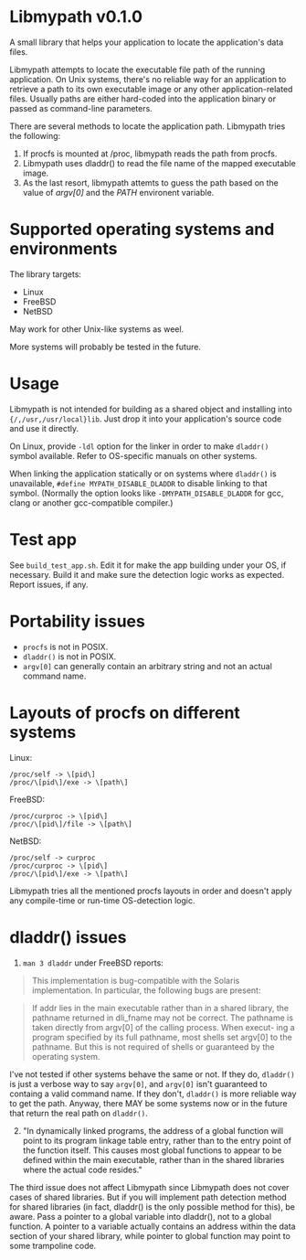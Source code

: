 # Libmypath v0.1.0

A small library that helps your application to locate the application's data files.

Libmypath attempts to locate the executable file path of the running application. On Unix systems, there's no reliable way for an application to retrieve a path to its own executable image or any other application-related files. Usually paths are either hard-coded into the application binary or passed as command-line parameters.

There are several methods to locate the application path. Libmypath tries the following:

1. If procfs is mounted at /proc, libmypath reads the path from procfs.
2. Libmypath uses dladdr() to read the file name of the mapped executable image.
3. As the last resort, libmypath attemts to guess the path based on the value of *argv\[0\]* and the *PATH* environent variable.

# Supported operating systems and environments

The library targets:

* Linux
* FreeBSD
* NetBSD

May work for other Unix-like systems as weel.

More systems will probably be tested in the future.

# Usage

Libmypath is not intended for building as a shared object and installing into `{/,/usr,/usr/local}lib`. Just drop it into your application's source code and use it directly.

On Linux, provide `-ldl` option for the linker in order to make `dladdr()` symbol available. Refer to OS-specific manuals on other systems.

When linking the application statically or on systems where `dladdr()` is unavailable, `#define MYPATH_DISABLE_DLADDR` to disable linking to that symbol. (Normally the option looks like `-DMYPATH_DISABLE_DLADDR` for gcc, clang or another gcc-compatible compiler.)

# Test app

See `build_test_app.sh`. Edit it for make the app building under your OS, if necessary. Build it and make sure the detection logic works as expected. Report issues, if any.

# Portability issues

* `procfs` is not in POSIX.
* `dladdr()` is not in POSIX.
* `argv[0]` can generally contain an arbitrary string and not an actual command name.

# Layouts of procfs on different systems

Linux:

    /proc/self -> \[pid\]
    /proc/\[pid\]/exe -> \[path\]

FreeBSD:

    /proc/curproc -> \[pid\]
    /proc/\[pid\]/file -> \[path\]

NetBSD:

    /proc/self -> curproc
    /proc/curproc -> \[pid\]
    /proc/\[pid\]/exe -> \[path\]

Libmypath tries all the mentioned procfs layouts in order and doesn't apply any compile-time or run-time OS-detection logic.

# dladdr() issues

1. `man 3 dladdr` under FreeBSD reports:

> This implementation is bug-compatible with the Solaris implementation.
> In particular, the following bugs are present:

> If addr lies in the main executable rather than in a shared library,
> the pathname returned in dli_fname may not be correct.  The pathname
> is taken directly from argv\[0\] of the calling process.  When execut-
> ing a program specified by its full pathname, most shells set argv\[0\]
> to the pathname.  But this is not required of shells or guaranteed by
> the operating system.

I've not tested if other systems behave the same or not. If they do, `dladdr()` is just a verbose way to say `argv[0]`, and `argv[0]` isn't guaranteed to containg a valid command name. If they don't, `dladdr()` is more reliable way to get the path. Anyway, there MAY be some systems now or in the future that return the real path on `dladdr()`.

2. "In dynamically linked programs, the address of a global function will point to its program linkage table entry, rather than to the entry point of the function itself. This causes most global functions to appear to be defined within the main executable, rather than in the shared libraries where the actual code resides."

The third issue does not affect Libmypath since Libmypath does not cover cases of shared libraries. But if you will implement path detection method for shared libraries (in fact, dladdr() is the only possible method for this), be aware. Pass a pointer to a global variable into dladdr(), not to a global function. A pointer to a variable actually contains an address within the data section of your shared library, while pointer to global function may point to some trampoline code.

